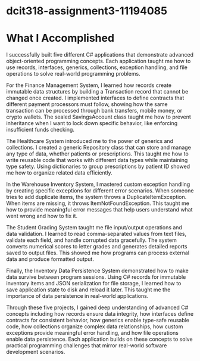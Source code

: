 # dcit318-assignment3-11194085

# What I Accomplished

I successfully built five different C# applications that demonstrate advanced object-oriented programming concepts. Each application taught me how to use records, interfaces, generics, collections, exception handling, and file operations to solve real-world programming problems.

For the Finance Management System, I learned how records create immutable data structures by building a Transaction record that cannot be changed once created. I implemented interfaces to define contracts that different payment processors must follow, showing how the same transaction can be processed through bank transfers, mobile money, or crypto wallets. The sealed SavingsAccount class taught me how to prevent inheritance when I want to lock down specific behavior, like enforcing insufficient funds checking.

The Healthcare System introduced me to the power of generics and collections. I created a generic Repository class that can store and manage any type of data, whether patients or prescriptions. This taught me how to write reusable code that works with different data types while maintaining type safety. Using dictionaries to group prescriptions by patient ID showed me how to organize related data efficiently.

In the Warehouse Inventory System, I mastered custom exception handling by creating specific exceptions for different error scenarios. When someone tries to add duplicate items, the system throws a DuplicateItemException. When items are missing, it throws ItemNotFoundException. This taught me how to provide meaningful error messages that help users understand what went wrong and how to fix it.

The Student Grading System taught me file input/output operations and data validation. I learned to read comma-separated values from text files, validate each field, and handle corrupted data gracefully. The system converts numerical scores to letter grades and generates detailed reports saved to output files. This showed me how programs can process external data and produce formatted output.

Finally, the Inventory Data Persistence System demonstrated how to make data survive between program sessions. Using C# records for immutable inventory items and JSON serialization for file storage, I learned how to save application state to disk and reload it later. This taught me the importance of data persistence in real-world applications.

Through these five projects, I gained deep understanding of advanced C# concepts including how records ensure data integrity, how interfaces define contracts for consistent behavior, how generics enable type-safe reusable code, how collections organize complex data relationships, how custom exceptions provide meaningful error handling, and how file operations enable data persistence. Each application builds on these concepts to solve practical programming challenges that mirror real-world software development scenarios.


